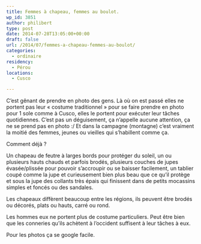 ```yaml
---
title: Femmes à chapeau, femmes au boulot.
wp_id: 3851
author: philibert
type: post
date: 2014-07-28T13:05:00+00:00
draft: false
url: /2014/07/femmes-a-chapeau-femmes-au-boulot/
categories:
  - ordinaire
residency:
  - Pérou
locations:
  - Cusco

---
```

C&rsquo;est gênant de prendre en photo des gens. Là où on est passé elles ne portent pas leur « costume traditionnel » pour se faire prendre en photo pour 1 sole comme à Cusco, elles le portent pour exécuter leur tâches quotidiennes. C&rsquo;est pas un déguisement, ça n&rsquo;appelle aucune attention, ça ne se prend pas en photo :/ Et dans la campagne (montagne) c&rsquo;est vraiment la moitié des femmes, jeunes ou vieilles qui s&rsquo;habillent comme ça.

Comment déjà ?

Un chapeau de feutre à larges bords pour protéger du soleil, un ou plusieurs hauts chauds et parfois brodés, plusieurs couches de jupes évasée/plissée pour pouvoir s&rsquo;accroupir ou se baisser facilement, un tablier coupé comme la jupe et curieusement bien plus beau que ce qu&rsquo;il protège et sous la jupe des collants très épais qui finissent dans de petits mocassins simples et foncés ou des sandales.

Les chapeaux diffèrent beaucoup entre les régions, ils peuvent être brodés ou décorés, plats ou hauts, carré ou rond.

Les hommes eux ne portent plus de costume particuliers. Peut être bien que les conneries qu&rsquo;ils achètent à l&rsquo;occident suffisent à leur tâches à eux.

Pour les photos ça se google facile.